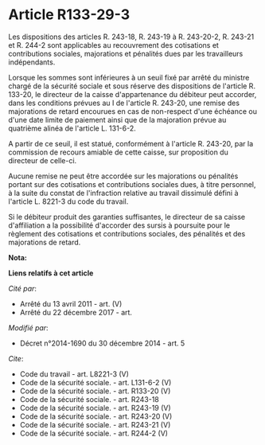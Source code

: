 # Article R133-29-3

Les dispositions des articles R. 243-18, R. 243-19 à R. 243-20-2, R. 243-21 et R. 244-2 sont applicables au recouvrement des
cotisations et contributions sociales, majorations et pénalités dues par les travailleurs indépendants. 

Lorsque les sommes sont inférieures à un seuil fixé par arrêté du ministre chargé de la sécurité sociale et sous réserve des
dispositions de l'article R. 133-20, le directeur de la caisse d'appartenance du débiteur peut accorder, dans les conditions
prévues au I de l'article R. 243-20, une remise des majorations de retard encourues en cas de non-respect d'une échéance ou
d'une date limite de paiement ainsi que de la majoration prévue au quatrième alinéa de l'article L. 131-6-2.

A partir de ce seuil, il est statué, conformément à l'article R. 243-20, par la commission de recours amiable de cette
caisse, sur proposition du directeur de celle-ci. 

Aucune remise ne peut être accordée sur les majorations ou pénalités portant sur des cotisations et contributions sociales
dues, à titre personnel, à la suite du constat de l'infraction relative au travail dissimulé défini à l'article L. 8221-3 du
code du travail. 

Si le débiteur produit des garanties suffisantes, le directeur de sa caisse d'affiliation a la possibilité d'accorder des
sursis à poursuite pour le règlement des cotisations et contributions sociales, des pénalités et des majorations de retard.

**Nota:**



**Liens relatifs à cet article**

_Cité par_:

  - Arrêté du 13 avril 2011 - art. (V)
  - Arrêté du 22 décembre 2017 - art.

_Modifié par_:

  - Décret n°2014-1690 du 30 décembre 2014 - art. 5

_Cite_:

  - Code du travail - art. L8221-3 (V)
  - Code de la sécurité sociale. - art. L131-6-2 (V)
  - Code de la sécurité sociale. - art. R133-20 (V)
  - Code de la sécurité sociale. - art. R243-18
  - Code de la sécurité sociale. - art. R243-19 (V)
  - Code de la sécurité sociale. - art. R243-20 (V)
  - Code de la sécurité sociale. - art. R243-21 (V)
  - Code de la sécurité sociale. - art. R244-2 (V)
